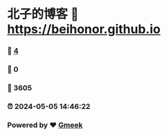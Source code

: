 # 北子的博客 :link: https://beihonor.github.io 
### :page_facing_up: [4](https://beihonor.github.io/tag.html) 
### :speech_balloon: 0 
### :hibiscus: 3605 
### :alarm_clock: 2024-05-05 14:46:22 
### Powered by :heart: [Gmeek](https://github.com/Meekdai/Gmeek)
